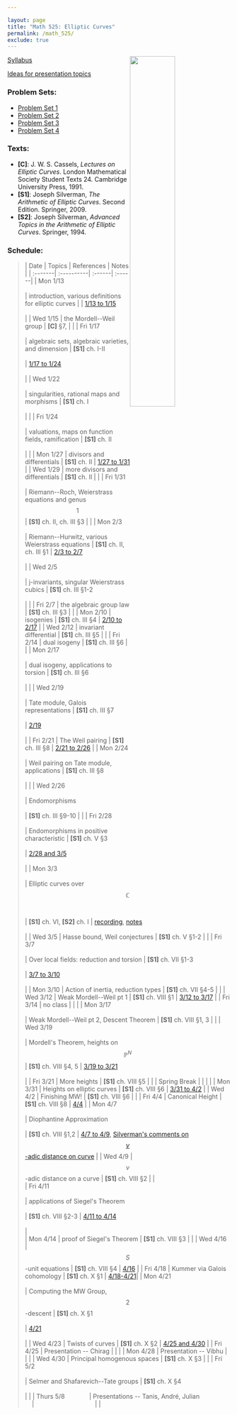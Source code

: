 ```yaml
---

layout: page
title: "Math 525: Elliptic Curves"
permalink: /math_525/
exclude: true
---  
```


<img src='EC.png' style="float:right; width:45%; margin:0px;"/>  


[Syllabus](https://drive.google.com/open?id=1-4tdv_sS_TaH5x_0Mhs3blO3FlCDZGu-&usp=drive_fs)  

[Ideas for presentation topics](https://drive.google.com/open?id=1TkiKj5VMSB9O9xsOlfrxtVfK-Dtg7pkO&usp=drive_fs)    

### Problem Sets: 
* [Problem Set 1](https://drive.google.com/open?id=1-D_T3CQqdEBX2SlotIEUK8en_CIYczWG&usp=drive_fs) 
* [Problem Set 2](https://drive.google.com/open?id=1dYDm22pNkooXHAXlrJk2yLwzCQQk0_iw&usp=drive_fs)  
* [Problem Set 3](https://drive.google.com/open?id=1xfLIS-DPz9FnJ6xL1pYq3NIE-3Kp9-0C&usp=drive_fs)  
* [Problem Set 4]()   

### Texts:
* **[C]**\:  J. W. S. Cassels, *Lectures on Elliptic Curves*. London Mathematical Society Student Texts 24. Cambridge University Press, 1991.
* **[S1]**\:  Joseph Silverman, *The Arithmetic of Elliptic Curves*. Second Edition. Springer, 2009.  
* **[S2]**\:  Joseph Silverman, *Advanced Topics in the Arithmetic of Elliptic Curves*. Springer, 1994. 

### Schedule: 

> | Date  | Topics | References | Notes |
| :-------| :----------| :------| :------|
| Mon 1/13  <br> <br> | introduction, various definitions for elliptic curves  | | [1/13 to 1/15](https://drive.google.com/open?id=1-97IterNTOaiawgYtENIhHbn1d8LpGmi&usp=drive_fs) <br> <br>  |
| Wed 1/15 | the Mordell--Weil group | **[C]** §7, | |
| Fri 1/17  <br> <br> | algebraic sets, algebraic varieties, and dimension | **[S1]** ch. I-II <br> <br> | [1/17 to 1/24](https://drive.google.com/open?id=1-Aw-sdwfM3bpWDqQzpOdxRgnRVB4h-CX&usp=drive_fs) <br> <br> |
| Wed 1/22 <br> <br> | singularities, rational maps and morphisms | **[S1]** ch. I <br> <br> | |
| Fri 1/24 <br> <br> | valuations, maps on function fields, ramification | **[S1]** ch. II <br> <br> | |
| Mon 1/27 | divisors and differentials | **[S1]** ch. II | [1/27 to 1/31](https://drive.google.com/open?id=1-S14EY60S-Qt8Qq9Y4sE8dAMGPHYAYm-&usp=drive_fs) |
| Wed 1/29 | more divisors and differentials | **[S1]** ch. II | |
| Fri 1/31   <br> <br> | Riemann--Roch, Weierstrass equations and genus $$1$$ | **[S1]** ch. II, ch. III §3  | |
| Mon 2/3 <br> <br> | Riemann--Hurwitz, various Weierstrass equations  | **[S1]** ch. II, ch. III §1   | [2/3 to 2/7](https://drive.google.com/open?id=1Z-jwpHQQVK4V4RzLDoIcJwH_PfUSbphs&usp=drive_fs)  <br> <br> |
| Wed 2/5 <br> <br> | j-invariants, singular Weierstrass cubics  | **[S1]** ch. III §1-2 <br> <br> | |
| Fri 2/7 | the algebraic group law | **[S1]** ch. III §3 |  |
| Mon 2/10   | isogenies   | **[S1]** ch. III §4   | [2/10 to 2/17](https://drive.google.com/open?id=1Yb9qvdXyVOzGFs8DziEQ6jx7KeNkW4sg&usp=drive_fs)   |
| Wed 2/12 | invariant differential | **[S1]** ch. III §5 | |
| Fri 2/14 | dual isogeny | **[S1]** ch. III §6 | |
| Mon 2/17 <br> <br> | dual isogeny, applications to torsion | **[S1]** ch. III §6 <br> <br> | |
| Wed 2/19 <br> <br> | Tate module, Galois representations | **[S1]** ch. III §7 <br> <br> | [2/19](https://drive.google.com/open?id=1nyya2xq7dxOE7Xz2b4cXOmUDfSXU2U0L&usp=drive_fs) <br> <br> |
| Fri 2/21   | The Weil pairing   | **[S1]** ch. III §8   | [2/21 to 2/26](https://drive.google.com/open?id=1GX7rEPtp5vPMxFD2TgXorfR7YETJ9COw&usp=drive_fs)   |
| Mon 2/24 <br> <br> | Weil pairing on Tate module, applications | **[S1]** ch. III §8 <br> <br> | |
| Wed 2/26 <br> <br> | Endomorphisms <br> <br> | **[S1]** ch. III §9-10 | |
| Fri 2/28 <br> <br> | Endomorphisms in positive characteristic | **[S1]** ch. V §3 <br> <br> | [2/28 and 3/5](https://drive.google.com/open?id=1IorFfhOWxwrtYdGhErxddI33LUOJRGqi&usp=drive_fs) <br> <br> |
| Mon 3/3  <br> <br> | Elliptic curves over $$\mathbb{C}$$  <br> <br> | **[S1]** ch. VI, **[S2]** ch. I | [recording](https://uic.zoom.us/rec/share/2FCZCsTjKWa8I6aJdc6OlnRwcCKcSStGO-mSOPuc6U8l_mqIQtmi8aWqgxJIlWsC.WxkiEpdA9Ek1mJcR), [notes](https://drive.google.com/open?id=1LX-eZzmk2StWu2b67kQBzUQG2XZrMnUN&usp=drive_fs) <br> <br> |
| Wed 3/5 | Hasse bound, Weil conjectures | **[S1]** ch. V §1-2 | |
| Fri 3/7  <br> <br> | Over local fields: reduction and torsion | **[S1]** ch. VII §1-3  <br> <br> | [3/7 to 3/10](https://drive.google.com/open?id=1ZR-yMsmR3LdOT4M4-i6FulDMEp9l3xnE&usp=drive_fs)  <br> <br> |
| Mon 3/10 | Action of inertia, reduction types | **[S1]** ch. VII §4-5 | |
| Wed 3/12 | Weak Mordell--Weil pt 1 | **[S1]** ch. VIII §1 | [3/12 to 3/17](https://drive.google.com/open?id=1O70fp3UaGhurCdFx1P8-Uoz__K2Is7ju&usp=drive_fs) |
| Fri 3/14 | no class | | |
| Mon 3/17  <br> <br> | Weak Mordell--Weil pt 2, Descent Theorem | **[S1]** ch. VIII §1, 3 | |
| Wed 3/19  <br> <br> | Mordell's Theorem, heights on $$\mathbb{P}^N$$  | **[S1]** ch. VIII §4, 5 | [3/19 to 3/21](https://drive.google.com/open?id=1SxalOawZr2U7utaKa0gK-h_cOZ9YN16q&usp=drive_fs) <br> <br> |
| Fri 3/21 | More heights | **[S1]** ch. VIII §5 | |
| Spring Break  | | | |
| Mon 3/31 | Heights on elliptic curves | **[S1]** ch. VIII §6 | [3/31 to 4/2](https://drive.google.com/open?id=1BcmBVz7Bu4UTD78liV8xPknFacrXog3u&usp=drive_fs) |
| Wed 4/2 | Finishing MW! | **[S1]** ch. VIII §6 | |
| Fri 4/4 | Canonical Height | **[S1]** ch. VIII §8 | [4/4](https://drive.google.com/open?id=1d-FGWfgfF_nOYp2fyG_-faxoixn3hKOs&usp=drive_fs) |
| Mon 4/7  <br> <br>  | Diophantine Approximation <br> <br> | **[S1]** ch. VIII §1,2  | [4/7 to 4/9](https://drive.google.com/open?id=1_ACEbVkDsTnn8fy5jLKqt47WvxA6nuvt&usp=drive_fs), [Silverman's comments on $$\nu$$-adic distance on curve](https://mathoverflow.net/questions/71630/distance-functions-on-elliptic-curves-over-number-fields) |
| Wed 4/9 | $$\nu$$-adic distance on a curve | **[S1]** ch. VIII §2 | |  
| Fri 4/11 <br> <br> | applications of Siegel's Theorem <br> <br> | **[S1]** ch. VIII §2-3 | [4/11 to 4/14](https://drive.google.com/open?id=1_8JWHMpkMaLRW8wpYKgJ6dhACDoCkvu8&usp=drive_fs) <br> <br> |  
| Mon 4/14 | proof of Siegel's Theorem | **[S1]** ch. VIII §3 | |
| Wed 4/16 | $$S$$-unit equations | **[S1]** ch. VIII §4 | [4/16](https://drive.google.com/open?id=1bTjnxRtLcXCG2pU3YVHSA3CWUB3_WuRV&usp=drive_fs) |
| Fri 4/18 | Kummer via Galois cohomology | **[S1]** ch. X §1 | [4/18-4/21](https://drive.google.com/open?id=1BgtG7LFWXpU5YZluv1Fr7gMWpbRgePV1&usp=drive_fs)|
| Mon 4/21 <br> <br> | Computing the MW Group, $$2$$-descent | **[S1]** ch. X §1 <br> <br> | [4/21](https://drive.google.com/open?id=18gWU4PmyxPDjYn4OznuyyhW8ubZyE3vu&usp=drive_fs) <br> <br> |
| Wed 4/23 | Twists of curves | **[S1]** ch. X §2 | [4/25 and 4/30](https://drive.google.com/open?id=1viLQHzAZzkjwvnZ2Xx3nq2rJjxAGzfKs&usp=drive_fs) |
| Fri 4/25 | Presentation -- Chirag | | |
| Mon 4/28 | Presentation -- Vibhu | | |
| Wed 4/30 | Principal homogenous spaces | **[S1]** ch. X §3 | |
| Fri 5/2 <br> <br> | Selmer and Shafarevich--Tate groups | **[S1]** ch. X §4 <br> <br> | |
| Thurs 5/8  &nbsp; &nbsp; &nbsp; &nbsp; &nbsp; &nbsp; &nbsp;| Presentations -- Tanis, André, Julian &nbsp; &nbsp; &nbsp; &nbsp; &nbsp; &nbsp; &nbsp; &nbsp; &nbsp; &nbsp; | &nbsp; &nbsp; &nbsp; &nbsp; &nbsp; &nbsp; &nbsp; &nbsp; &nbsp; &nbsp; &nbsp; &nbsp; &nbsp; &nbsp; &nbsp; &nbsp; &nbsp; | |


